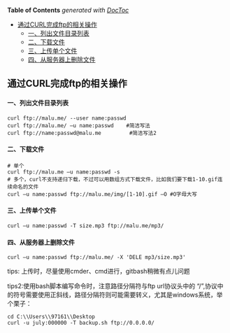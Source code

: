 <!-- START doctoc generated TOC please keep comment here to allow auto update -->
<!-- DON'T EDIT THIS SECTION, INSTEAD RE-RUN doctoc TO UPDATE -->
**Table of Contents**  *generated with [DocToc](https://github.com/thlorenz/doctoc)*

- [通过CURL完成ftp的相关操作](#%E9%80%9A%E8%BF%87curl%E5%AE%8C%E6%88%90ftp%E7%9A%84%E7%9B%B8%E5%85%B3%E6%93%8D%E4%BD%9C)
    - [一、列出文件目录列表](#%E4%B8%80%E5%88%97%E5%87%BA%E6%96%87%E4%BB%B6%E7%9B%AE%E5%BD%95%E5%88%97%E8%A1%A8)
    - [二、下载文件](#%E4%BA%8C%E4%B8%8B%E8%BD%BD%E6%96%87%E4%BB%B6)
    - [三、上传单个文件](#%E4%B8%89%E4%B8%8A%E4%BC%A0%E5%8D%95%E4%B8%AA%E6%96%87%E4%BB%B6)
    - [四、从服务器上删除文件](#%E5%9B%9B%E4%BB%8E%E6%9C%8D%E5%8A%A1%E5%99%A8%E4%B8%8A%E5%88%A0%E9%99%A4%E6%96%87%E4%BB%B6)

<!-- END doctoc generated TOC please keep comment here to allow auto update -->

## 通过CURL完成ftp的相关操作

#### 一、列出文件目录列表

    curl ftp://malu.me/ --user name:passwd
    curl ftp://malu.me/ –u name:passwd    #简洁写法
    curl ftp://name:passwd@malu.me         #简洁写法2

#### 二、下载文件

    # 单个
    curl ftp://malu.me –u name:passwd -s
    # 多个，curl不支持递归下载，不过可以用数组方式下载文件，比如我们要下载1-10.gif连续命名的文件
    curl –u name:passwd ftp://malu.me/img/[1-10].gif –O #O字母大写

#### 三、上传单个文件

    curl –u name:passwd -T size.mp3 ftp://malu.me/mp3/

#### 四、从服务器上删除文件

    curl –u name:passwd ftp://malu.me/ -X 'DELE mp3/size.mp3'

tips: 上传时，尽量使用cmder、cmd进行，gitbash稍微有点儿问题

tips2:使用bash脚本编写命令时，注意路径分隔符与ftp url协议头中的 “/”,协议中的符号需要使用正斜线，路径分隔符则可能需要转义，尤其是windows系统，举个栗子：

    
    cd C:\\Users\\97161\\Desktop
    curl -u july:000000 -T backup.sh ftp://0.0.0.0/